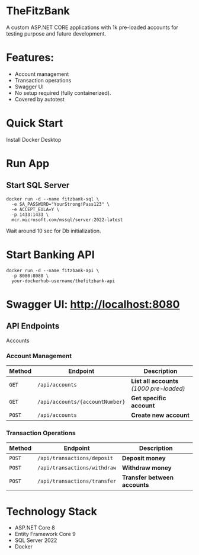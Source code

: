 # TheFitzBank

A custom ASP.NET CORE applications with 1k pre-loaded accounts for testing purpose and future development.

# Features:
- Account management
- Transaction operations
- Swagger UI
- No setup required (fully containerized).
- Covered by autotest

# Quick Start
Install Docker Desktop

# Run App
## Start SQL Server
```
docker run -d --name fitzbank-sql \
  -e SA_PASSWORD="YourStrong!Pass123" \
  -e ACCEPT_EULA=Y \
  -p 1433:1433 \
  mcr.microsoft.com/mssql/server:2022-latest
```
Wait around 10 sec for Db initialization.
# Start Banking API
```
docker run -d --name fitzbank-api \
  -p 8080:8080 \
  your-dockerhub-username/thefitzbank-api
```
# Swagger UI: [http://localhost:8080](url)
## API Endpoints
Accounts

### Account Management
| Method | Endpoint | Description |
|--------|----------|-------------|
| `GET` | `/api/accounts` | **List all accounts** *(1000 pre-loaded)* |
| `GET` | `/api/accounts/{accountNumber}` | **Get specific account** |
| `POST` | `/api/accounts` | **Create new account** |
### Transaction Operations
| Method | Endpoint | Description |
|--------|----------|-------------|
| `POST` | `/api/transactions/deposit` | **Deposit money** |
| `POST` | `/api/transactions/withdraw` | **Withdraw money** |
| `POST` | `/api/transactions/transfer` | **Transfer between accounts** |




# Technology Stack

- ASP.NET Core 8
- Entity Framework Core 9
- SQL Server 2022
- Docker
